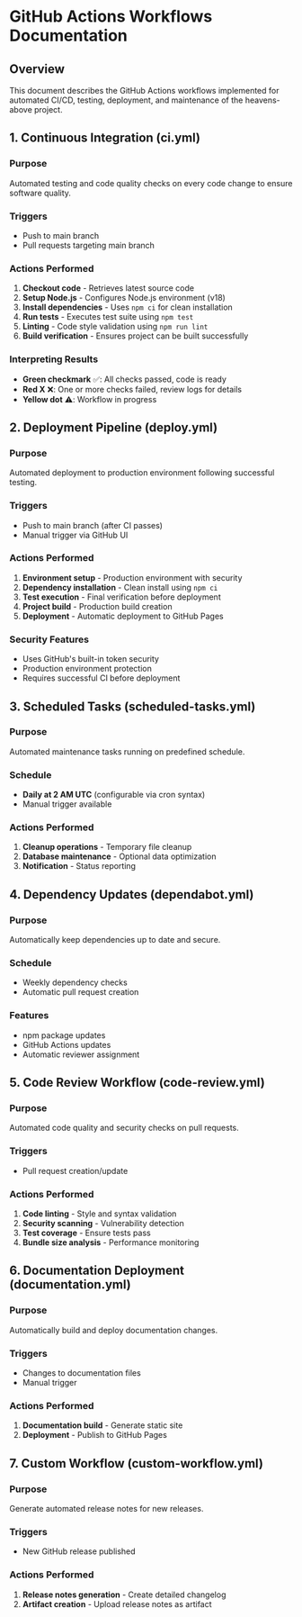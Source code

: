 # GitHub Actions Workflows Documentation

## Overview
This document describes the GitHub Actions workflows implemented for automated CI/CD, testing, deployment, and maintenance of the heavens-above project.

## 1. Continuous Integration (ci.yml)

### Purpose
Automated testing and code quality checks on every code change to ensure software quality.

### Triggers
- Push to main branch
- Pull requests targeting main branch

### Actions Performed
1. **Checkout code** - Retrieves latest source code
2. **Setup Node.js** - Configures Node.js environment (v18)
3. **Install dependencies** - Uses `npm ci` for clean installation
4. **Run tests** - Executes test suite using `npm test`
5. **Linting** - Code style validation using `npm run lint`
6. **Build verification** - Ensures project can be built successfully

### Interpreting Results
- **Green checkmark** ✅: All checks passed, code is ready
- **Red X** ❌: One or more checks failed, review logs for details
- **Yellow dot** ⚠️: Workflow in progress

## 2. Deployment Pipeline (deploy.yml)

### Purpose
Automated deployment to production environment following successful testing.

### Triggers
- Push to main branch (after CI passes)
- Manual trigger via GitHub UI

### Actions Performed
1. **Environment setup** - Production environment with security
2. **Dependency installation** - Clean install using `npm ci`
3. **Test execution** - Final verification before deployment
4. **Project build** - Production build creation
5. **Deployment** - Automatic deployment to GitHub Pages

### Security Features
- Uses GitHub's built-in token security
- Production environment protection
- Requires successful CI before deployment

## 3. Scheduled Tasks (scheduled-tasks.yml)

### Purpose
Automated maintenance tasks running on predefined schedule.

### Schedule
- **Daily at 2 AM UTC** (configurable via cron syntax)
- Manual trigger available

### Actions Performed
1. **Cleanup operations** - Temporary file cleanup
2. **Database maintenance** - Optional data optimization
3. **Notification** - Status reporting

## 4. Dependency Updates (dependabot.yml)

### Purpose
Automatically keep dependencies up to date and secure.

### Schedule
- Weekly dependency checks
- Automatic pull request creation

### Features
- npm package updates
- GitHub Actions updates
- Automatic reviewer assignment

## 5. Code Review Workflow (code-review.yml)

### Purpose
Automated code quality and security checks on pull requests.

### Triggers
- Pull request creation/update

### Actions Performed
1. **Code linting** - Style and syntax validation
2. **Security scanning** - Vulnerability detection
3. **Test coverage** - Ensure tests pass
4. **Bundle size analysis** - Performance monitoring

## 6. Documentation Deployment (documentation.yml)

### Purpose
Automatically build and deploy documentation changes.

### Triggers
- Changes to documentation files
- Manual trigger

### Actions Performed
1. **Documentation build** - Generate static site
2. **Deployment** - Publish to GitHub Pages

## 7. Custom Workflow (custom-workflow.yml)

### Purpose
Generate automated release notes for new releases.

### Triggers
- New GitHub release published

### Actions Performed
1. **Release notes generation** - Create detailed changelog
2. **Artifact creation** - Upload release notes as artifact

